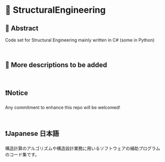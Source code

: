 # 💖 StructuralEngineering

## 🌟 Abstract
Code set for Structural Engineering mainly written in C# (some in Python)




<br>

## 🌟 More descriptions to be added





<br>

## ❗Notice

Any commitment to enhance this repo will be welcomed!




<br>

## ❗Japanese 日本語

構造計算のアルゴリズムや構造設計業務に用いるソフトウェアの補助プログラムのコード集です。





<br>
